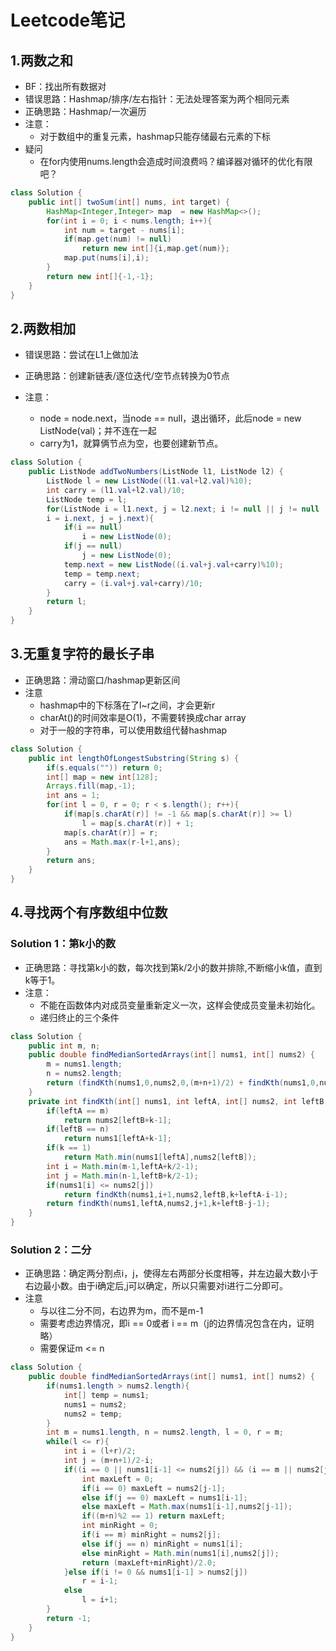 # Leetcode笔记

## 1.两数之和

* BF：找出所有数据对
* 错误思路：Hashmap/排序/左右指针：无法处理答案为两个相同元素
* 正确思路：Hashmap/一次遍历
* 注意：
  * 对于数组中的重复元素，hashmap只能存储最右元素的下标
* 疑问
  * 在for内使用nums.length会造成时间浪费吗？编译器对循环的优化有限吧？

```java
class Solution {
    public int[] twoSum(int[] nums, int target) {
        HashMap<Integer,Integer> map  = new HashMap<>();
        for(int i = 0; i < nums.length; i++){
            int num = target - nums[i];
            if(map.get(num) != null)
                return new int[]{i,map.get(num)};
            map.put(nums[i],i);
        }
        return new int[]{-1,-1};
    }
}
```



## 2.两数相加

* 错误思路：尝试在L1上做加法

* 正确思路：创建新链表/逐位迭代/空节点转换为0节点
* 注意：
  * node = node.next，当node == null，退出循环，此后node = new ListNode(val)；并不连在一起
  * carry为1，就算俩节点为空，也要创建新节点。

```java
class Solution {
    public ListNode addTwoNumbers(ListNode l1, ListNode l2) {
        ListNode l = new ListNode((l1.val+l2.val)%10);
        int carry = (l1.val+l2.val)/10;
        ListNode temp = l;
        for(ListNode i = l1.next, j = l2.next; i != null || j != null || carry != 0;
        i = i.next, j = j.next){
            if(i == null)
                i = new ListNode(0);
            if(j == null)
                j = new ListNode(0);
            temp.next = new ListNode((i.val+j.val+carry)%10);
            temp = temp.next;
            carry = (i.val+j.val+carry)/10;
        }
        return l;
    }
}
```

## 3.无重复字符的最长子串

* 正确思路：滑动窗口/hashmap更新区间
* 注意
  * hashmap中的下标落在了l~r之间，才会更新r
  * charAt()的时间效率是O(1)，不需要转换成char array
  * 对于一般的字符串，可以使用数组代替hashmap

```java
class Solution {
    public int lengthOfLongestSubstring(String s) {
        if(s.equals("")) return 0;
        int[] map = new int[128];
        Arrays.fill(map,-1);
        int ans = 1;
        for(int l = 0, r = 0; r < s.length(); r++){
            if(map[s.charAt(r)] != -1 && map[s.charAt(r)] >= l)
                l = map[s.charAt(r)] + 1;
            map[s.charAt(r)] = r;
            ans = Math.max(r-l+1,ans);
        }
        return ans;
    }
}
```

## 4.寻找两个有序数组中位数

### Solution 1：第k小的数

* 正确思路：寻找第k小的数，每次找到第k/2小的数并排除,不断缩小k值，直到k等于1。
* 注意：
  * 不能在函数体内对成员变量重新定义一次，这样会使成员变量未初始化。
  * 递归终止的三个条件

```java
class Solution {
    public int m, n;
    public double findMedianSortedArrays(int[] nums1, int[] nums2) {
        m = nums1.length;
        n = nums2.length;
        return (findKth(nums1,0,nums2,0,(m+n+1)/2) + findKth(nums1,0,nums2,0,(m+n+2)/2))/2.0;
    }
    private int findKth(int[] nums1, int leftA, int[] nums2, int leftB, int k){
        if(leftA == m)
            return nums2[leftB+k-1];
        if(leftB == n)
            return nums1[leftA+k-1];
        if(k == 1)
            return Math.min(nums1[leftA],nums2[leftB]);
        int i = Math.min(m-1,leftA+k/2-1);
        int j = Math.min(n-1,leftB+k/2-1);
        if(nums1[i] <= nums2[j])
            return findKth(nums1,i+1,nums2,leftB,k+leftA-i-1);
        return findKth(nums1,leftA,nums2,j+1,k+leftB-j-1);
    }
}
```

### Solution 2：二分

* 正确思路：确定两分割点i，j，使得左右两部分长度相等，并左边最大数小于右边最小数。由于i确定后,j可以确定，所以只需要对i进行二分即可。
* 注意
  * 与以往二分不同，右边界为m，而不是m-1
  * 需要考虑边界情况，即i == 0或者 i == m（j的边界情况包含在内，证明略）
  * 需要保证m <= n

```java
class Solution {
    public double findMedianSortedArrays(int[] nums1, int[] nums2) {
        if(nums1.length > nums2.length){
            int[] temp = nums1;
            nums1 = nums2;
            nums2 = temp;
        }
        int m = nums1.length, n = nums2.length, l = 0, r = m;
        while(l <= r){
            int i = (l+r)/2;
            int j = (m+n+1)/2-i;
            if((i == 0 || nums1[i-1] <= nums2[j]) && (i == m || nums2[j-1] <= nums1[i])){
                int maxLeft = 0;
                if(i == 0) maxLeft = nums2[j-1];
                else if(j == 0) maxLeft = nums1[i-1];
                else maxLeft = Math.max(nums1[i-1],nums2[j-1]);
                if((m+n)%2 == 1) return maxLeft;
                int minRight = 0;
                if(i == m) minRight = nums2[j];
                else if(j == n) minRight = nums1[i];
                else minRight = Math.min(nums1[i],nums2[j]);
                return (maxLeft+minRight)/2.0;
            }else if(i != 0 && nums1[i-1] > nums2[j])
                r = i-1;
            else
                l = i+1;
        }
        return -1;
    }
}
```


